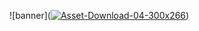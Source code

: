 ![banner](<a href="https://ibb.co/f8jyvV"><img src="https://preview.ibb.co/k9eWFV/Asset-Download-04-300x266.png" alt="Asset-Download-04-300x266" border="0"></a>)

